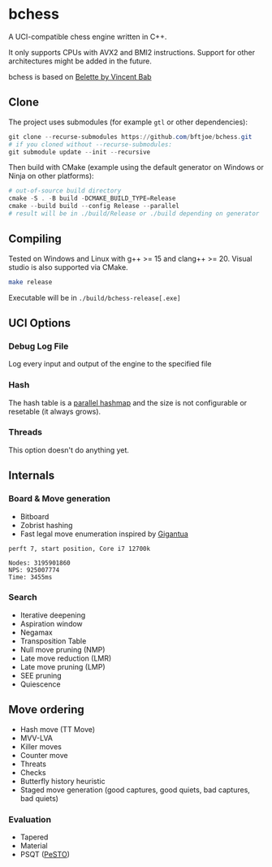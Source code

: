 # bchess
A UCI-compatible chess engine written in C++. 

It only supports CPUs with AVX2 and BMI2 instructions. Support for other architectures might be added in the future.

bchess is based on [Belette by Vincent Bab](https://github.com/vincentbab/Belette)

## Clone

The project uses submodules (for example `gtl` or other dependencies):

```powershell
git clone --recurse-submodules https://github.com/bftjoe/bchess.git
# if you cloned without --recurse-submodules:
git submodule update --init --recursive
```

Then build with CMake (example using the default generator on Windows or Ninja on other platforms):

```powershell
# out-of-source build directory
cmake -S . -B build -DCMAKE_BUILD_TYPE=Release
cmake --build build --config Release --parallel
# result will be in ./build/Release or ./build depending on generator
```

## Compiling

Tested on Windows and Linux with g++ >= 15 and clang++ >= 20. Visual studio is also supported via CMake.

```sh
make release
```
Executable will be in `./build/bchess-release[.exe]`


## UCI Options

### Debug Log File
Log every input and output of the engine to the specified file

### Hash
The hash table is a [parallel hashmap](https://github.com/greg7mdp/parallel-hashmap) and the size is not configurable or resetable (it always grows).

### Threads
This option doesn't do anything yet.

## Internals

### Board & Move generation
 - Bitboard
 - Zobrist hashing
 - Fast legal move enumeration inspired by [Gigantua](https://github.com/Gigantua/Gigantua)
```
perft 7, start position, Core i7 12700k

Nodes: 3195901860
NPS: 925007774
Time: 3455ms
```

### Search
 - Iterative deepening
 - Aspiration window
 - Negamax
 - Transposition Table
 - Null move pruning (NMP)
 - Late move reduction (LMR)
 - Late move pruning (LMP)
 - SEE pruning
 - Quiescence

 ## Move ordering
  - Hash move (TT Move)
  - MVV-LVA
  - Killer moves
  - Counter move
  - Threats
  - Checks
  - Butterfly history heuristic
  - Staged move generation (good captures, good quiets, bad captures, bad quiets)

### Evaluation
 - Tapered
 - Material
 - PSQT ([PeSTO](https://www.chessprogramming.org/PeSTO%27s_Evaluation_Function))